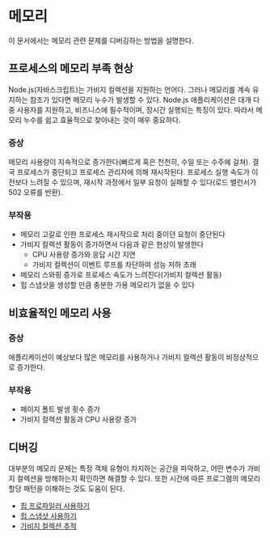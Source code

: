 # 메모리

이 문서에서는 메모리 관련 문제를 디버깅하는 방법을 설명한다.

## 프로세스의 메모리 부족 현상

Node.js(자바스크립트)는 가비지 컬렉션을 지원하는 언어다. 그러나 메모리를 계속 유지하는 참조가 있다면 메모리 누수가 발생할 수 있다. Node.js 애플리케이션은 대개 다중 사용자를 지원하고, 비즈니스에 필수적이며, 장시간 실행되는 특징이 있다. 따라서 메모리 누수를 쉽고 효율적으로 찾아내는 것이 매우 중요하다.

### 증상

메모리 사용량이 지속적으로 증가한다(빠르게 혹은 천천히, 수일 또는 수주에 걸쳐). 결국 프로세스가 중단되고 프로세스 관리자에 의해 재시작된다. 프로세스 실행 속도가 이전보다 느려질 수 있으며, 재시작 과정에서 일부 요청이 실패할 수 있다(로드 밸런서가 502 오류를 반환).

### 부작용

- 메모리 고갈로 인한 프로세스 재시작으로 처리 중이던 요청이 중단된다
- 가비지 컬렉션 활동이 증가하면서 다음과 같은 현상이 발생한다
  - CPU 사용량 증가와 응답 시간 지연
  - 가비지 컬렉션이 이벤트 루프를 차단하여 성능 저하 초래
- 메모리 스와핑 증가로 프로세스 속도가 느려진다(가비지 컬렉션 활동)
- 힙 스냅샷을 생성할 만큼 충분한 가용 메모리가 없을 수 있다

## 비효율적인 메모리 사용

### 증상

애플리케이션이 예상보다 많은 메모리를 사용하거나 가비지 컬렉션 활동이 비정상적으로 증가한다.

### 부작용

- 페이지 폴트 발생 횟수 증가
- 가비지 컬렉션 활동과 CPU 사용량 증가

## 디버깅

대부분의 메모리 문제는 특정 객체 유형이 차지하는 공간을 파악하고, 어떤 변수가 가비지 컬렉션을 방해하는지 확인하면 해결할 수 있다. 또한 시간에 따른 프로그램의 메모리 할당 패턴을 이해하는 것도 도움이 된다.

- [힙 프로파일러 사용하기](/learn/diagnostics/memory/using-heap-profiler/)
- [힙 스냅샷 사용하기](/learn/diagnostics/memory/using-heap-snapshot/)
- [가비지 컬렉션 추적](/learn/diagnostics/memory/using-gc-traces)